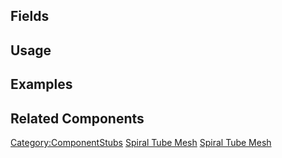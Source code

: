 <languages></languages> <translate>

## Fields

## Usage

## Examples

## Related Components

</translate>

[Category:ComponentStubs](Category:ComponentStubs "wikilink") [Spiral
Tube Mesh](Category:Components{{#translation:}} "wikilink") [Spiral Tube
Mesh](Category:Components:Assets:Procedural_Meshes{{#translation:}} "wikilink")